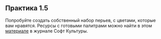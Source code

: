 ## Практика 1.5

Попробуйте создать собственный набор перьев, с цветами, которые вам нравятся. Ресурсы с готовыми палитрами можно найти в этом [материале](https://softculture.cc/blog/entries/articles/kak-vybrat-tsvet-dlya-podachi) в журнале Софт Культуры.
